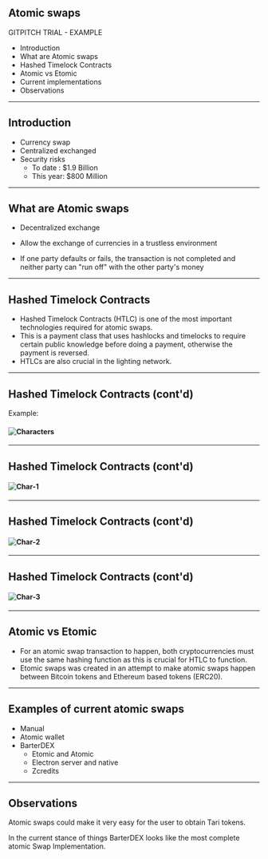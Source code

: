 ## Atomic swaps

GITPITCH TRIAL - EXAMPLE

- Introduction
- What are Atomic swaps
- Hashed Timelock Contracts
- Atomic vs Etomic
- Current implementations
- Observations

---

## Introduction

- Currency swap
- Centralized exchanged
- Security risks
  - To date : $1.9 Billion 
  - This year: $800 Million

---

## What are Atomic swaps

- Decentralized exchange

- Allow the exchange of currencies in a trustless environment
- If one party defaults or fails, the transaction is not completed and neither party can "run off" with the other party's money

---

## Hashed Timelock Contracts

- Hashed Timelock Contracts (HTLC) is one of the most important technologies required for atomic swaps. 
- This is a payment class that uses hashlocks and timelocks to require certain public knowledge before doing a payment, otherwise the payment is reversed. 
- HTLCs are also crucial in the lighting network.

---

## Hashed Timelock Contracts (cont'd)

Example:

#### ![Characters](https://raw.githubusercontent.com/tari-labs/tari-university/master/src/protocols/atomic-swaps/sources/Characters.png)

---

## Hashed Timelock Contracts (cont'd)

#### ![Char-1](https://raw.githubusercontent.com/tari-labs/tari-university/master/src/protocols/atomic-swaps/sources/Char-1.png)

---

## Hashed Timelock Contracts (cont'd)

#### ![Char-2](https://raw.githubusercontent.com/tari-labs/tari-university/master/src/protocols/atomic-swaps/sources/Char-2.png)

---

## Hashed Timelock Contracts (cont'd)

#### ![Char-3](https://raw.githubusercontent.com/tari-labs/tari-university/master/src/protocols/atomic-swaps/sources/Char-3.png)

---

## Atomic vs Etomic

- For an atomic swap transaction to happen, both cryptocurrencies must use the same hashing function as this is crucial for HTLC to function. 
- Etomic swaps was created in an attempt to make atomic swaps happen between Bitcoin tokens and Ethereum based tokens (ERC20).

---

## Examples of current atomic swaps

- Manual
- Atomic wallet
- BarterDEX
  - Etomic and Atomic
  - Electron server and native
  - Zcredits

---

## Observations

Atomic swaps could make it very easy for the user to obtain Tari tokens. 

In the current stance of things BarterDEX looks like the most complete atomic Swap Implementation. 
